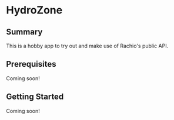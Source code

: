 # HydroZone

## Summary
This is a hobby app to try out and make use of Rachio's public API.

## Prerequisites
Coming soon!

## Getting Started
Coming soon!
